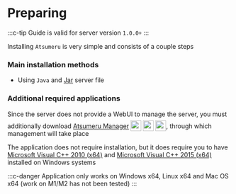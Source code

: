 # Preparing

:::c-tip
Guide is valid for server version `1.0.0+`
:::

Installing `Atsumeru` is very simple and consists of a couple steps

### Main installation methods

- Using `Java` and [Jar](./jar.md) server file

### Additional required applications

Since the server does not provide a WebUI to manage the server, you must additionally download [Atsumeru Manager](https://github.com/AtsumeruDev/AtsumeruManager) <img style="position: relative; top: 6px;" width="24" height="24" src="/assets/media/icons/windows.png"> <img style="position: relative; top: 6px;" width="24" height="24" src="/assets/media/icons/penguin.png"> <img style="position: relative; top: 6px;" width="24" height="24" src="/assets/media/icons/apple.png">, through which management will take place

The application does not require installation, but it does require you to have [Microsoft Visual C++ 2010 (x64)](https://www.microsoft.com/en-US/download/details.aspx?id=26999) and [Microsoft Visual C++ 2015 (x64)](https://www.microsoft.com/en-US/download/details.aspx?id=53840) installed on Windows systems

:::c-danger
Application only works on Windows x64, Linux x64 and Mac OS x64 (work on M1/M2 has not been tested)
:::